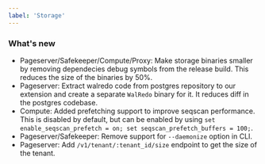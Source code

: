 ```yaml
---
label: 'Storage'
---
```


### What's new

- Pageserver/Safekeeper/Compute/Proxy: Make storage binaries smaller by removing dependecies debug symbols from the release build. This reduces the size of the binaries by 50%.
- Pageserver: Extract walredo code from postgres repository to our extension and create a separate `WalRedo` binary for it. It reduces diff in the postgres codebase.
- Compute: Added prefetching support to improve seqscan performance. This is disabled by default, but can be enabled by using `set enable_seqscan_prefetch = on; set seqscan_prefetch_buffers = 100;`.
- Pageserver/Safekeeper: Remove support for `--daemonize` option in CLI.
- Pageserver: Add `/v1/tenant/:tenant_id/size` endpoint to get the size of the tenant.